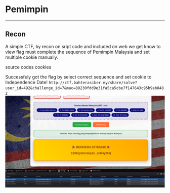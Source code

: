 # Pemimpin
---
## Recon
A simple CTF, by recon on sript code and included on web we get know to view flag must complete the sequence of Pemimpin Malaysia and set multiple cookie manually.

source codes
cookies

Successfuly got the flag by select correct sequence and set cookie to Independence Date! ```http://ctf.bahterasiber.my/share/solve?user_id=492&challenge_id=7&mac=89230fdd9e31fa5ca5cbe7f147643c95b9ab8482```
![alt text](Pemimpin_Success.png)